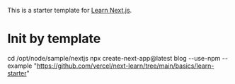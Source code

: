 This is a starter template for [Learn Next.js](https://nextjs.org/learn).

# Init by template
cd /opt/node/sample/nextjs
npx create-next-app@latest blog --use-npm --example "https://github.com/vercel/next-learn/tree/main/basics/learn-starter"


